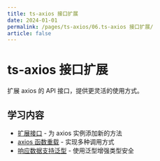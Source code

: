 ```yaml
---
title: ts-axios 接口扩展
date: 2024-01-01
permalink: /pages/ts-axios/06.ts-axios 接口扩展/
article: false
---
```


# ts-axios 接口扩展

扩展 axios 的 API 接口，提供更灵活的使用方式。

## 学习内容

- [扩展接口](./01.扩展接口) - 为 axios 实例添加新的方法
- [axios 函数重载](./02.axios%20函数重载) - 实现多种调用方式
- [响应数据支持泛型](./03.响应数据支持泛型) - 使用泛型增强类型安全

